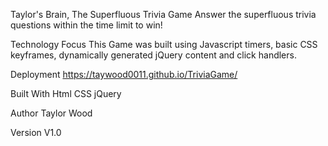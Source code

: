 Taylor's Brain, The Superfluous Trivia Game
Answer the superfluous trivia questions within the time limit to win!

Technology Focus
This Game was built using Javascript timers, basic CSS keyframes, dynamically generated jQuery content and click handlers.

Deployment
https://taywood0011.github.io/TriviaGame/

Built With
Html
CSS
jQuery

Author
Taylor Wood

Version
V1.0